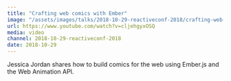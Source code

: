 ```yaml
---
title: "Crafting web comics with Ember"
image: "/assets/images/talks/2018-10-29-reactiveconf-2018/crafting-web-comics-with-ember.jpg"
url: https://www.youtube.com/watch?v=cljehgyxOSQ
media: video
channel: 2018-10-29-reactiveconf-2018
date: 2018-10-29
---
```


Jessica Jordan shares how to build comics for the web using Ember.js and the Web
Animation API.
